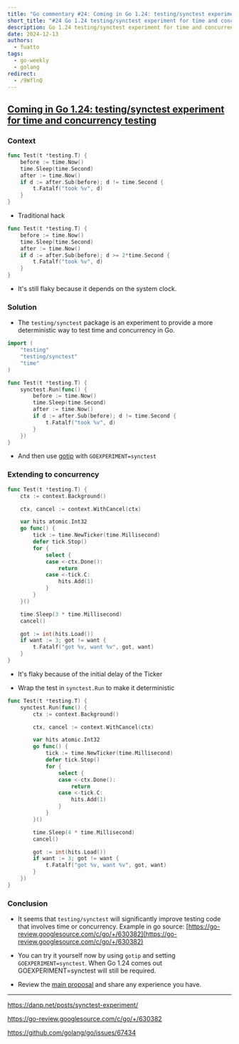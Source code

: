 ```yaml
---
title: "Go commentary #24: Coming in Go 1.24: testing/synctest experiment for time and concurrency testing"
short_title: "#24 Go 1.24 testing/synctest experiment for time and concurrency testing"
description: Go 1.24 testing/synctest experiment for time and concurrency testing
date: 2024-12-13
authors:
  - fuatto
tags:
  - go-weekly
  - golang
redirect:
  - /9WflnQ
---
```


## [Coming in Go 1.24: testing/synctest experiment for time and concurrency testing](https://danp.net/posts/synctest-experiment/)

### Context

```go
func Test(t *testing.T) {
    before := time.Now()
    time.Sleep(time.Second)
    after := time.Now()
    if d := after.Sub(before); d != time.Second {
        t.Fatalf("took %v", d)
    }
}
```

- Traditional hack

```go
func Test(t *testing.T) {
    before := time.Now()
    time.Sleep(time.Second)
    after := time.Now()
    if d := after.Sub(before); d >= 2*time.Second {
        t.Fatalf("took %v", d)
    }
}
```

- It's still flaky because it depends on the system clock.

### Solution

- The `testing/synctest` package is an experiment to provide a more deterministic way to test time and concurrency in Go.

```go
import (
	"testing"
	"testing/synctest"
	"time"
)

func Test(t *testing.T) {
	synctest.Run(func() {
		before := time.Now()
		time.Sleep(time.Second)
		after := time.Now()
		if d := after.Sub(before); d != time.Second {
			t.Fatalf("took %v", d)
		}
	})
}
```

- And then use [gotip](https://pkg.go.dev/golang.org/dl/gotip) with `GOEXPERIMENT=synctest`

### Extending to concurrency

```go
func Test(t *testing.T) {
	ctx := context.Background()

	ctx, cancel := context.WithCancel(ctx)

	var hits atomic.Int32
	go func() {
		tick := time.NewTicker(time.Millisecond)
		defer tick.Stop()
		for {
			select {
			case <-ctx.Done():
				return
			case <-tick.C:
				hits.Add(1)
			}
		}
	}()

	time.Sleep(3 * time.Millisecond)
	cancel()

	got := int(hits.Load())
	if want := 3; got != want {
		t.Fatalf("got %v, want %v", got, want)
	}
}
```

- It's flaky because of the initial delay of the Ticker

- Wrap the test in `synctest.Run` to make it deterministic

```go
func Test(t *testing.T) {
	synctest.Run(func() {
		ctx := context.Background()

		ctx, cancel := context.WithCancel(ctx)

		var hits atomic.Int32
		go func() {
			tick := time.NewTicker(time.Millisecond)
			defer tick.Stop()
			for {
				select {
				case <-ctx.Done():
					return
				case <-tick.C:
					hits.Add(1)
				}
			}
		}()

		time.Sleep(4 * time.Millisecond)
		cancel()

		got := int(hits.Load())
		if want := 3; got != want {
			t.Fatalf("got %v, want %v", got, want)
		}
	})
}
```

### Conclusion

- It seems that `testing/synctest` will significantly improve testing code that involves time or concurrency. Example in go source: [https://go-review.googlesource.com/c/go/+/630382](https://go-review.googlesource.com/c/go/+/630382)

- You can try it yourself now by using `gotip` and setting `GOEXPERIMENT=synctest`. When Go 1.24 comes out GOEXPERIMENT=synctest will still be required.

- Review the [main proposal](https://github.com/golang/go/issues/67434) and share any experience you have.

---

https://danp.net/posts/synctest-experiment/

https://go-review.googlesource.com/c/go/+/630382

https://github.com/golang/go/issues/67434
